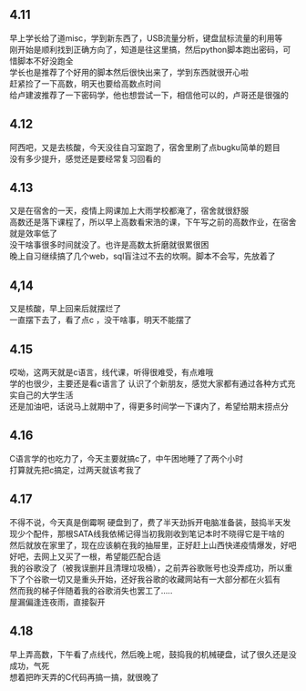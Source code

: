## 4.11
  早上学长给了道misc，学到新东西了，USB流量分析，键盘鼠标流量的利用等    
  刚开始是顺利找到正确方向了，知道是往这里搞，然后python脚本跑出密码，可惜脚本不好没跑全    
  学长也是推荐了个好用的脚本然后很快出来了，学到东西就很开心啦      
  赶紧捡了一下高数，明天也要给高数点时间      
  给卢建波推荐了一下密码学，他也想尝试一下，相信他可以的，卢哥还是很强的     
  
  
## 4.12
阿西吧，又是去核酸，今天没往自习室跑了，宿舍里刷了点bugku简单的题目       
没有多少提升，感觉还是要经常复习回看的  
  
## 4.13
又是在宿舍的一天，疫情上网课加上大雨学校都淹了，宿舍就很舒服   
高数还是落下课程了，所以早上高数看宋浩的课，下午写之前的高数作业，在宿舍就是效率低了   
没干啥事很多时间就没了。也许是高数太折磨就很累很困      
晚上自习继续搞了几个web，sql盲注过不去的坎啊。脚本不会写，先放着了    

## 4,14
又是核酸，早上回来后就摆烂了  
一直摆下去了，看了点c ，没干啥事，明天不能摆了      

## 4.15
哎呦，这两天就是c语言，线代课，听得很难受，有点难哦       
学的也很少，主要还是看c语言了  认识了个新朋友，感觉大家都有通过各种方式充实自己的大学生活   
还是加油吧，话说马上就期中了，得更多时间学一下课内了，希望给期末捞点分    

## 4.16
  C语言学的也吃力了，今天主要就搞c了，中午困地睡了了两个小时        
  打算就先把c搞定，过两天就该考我了    
  
## 4.17
  不得不说，今天真是倒霉啊 
  硬盘到了，费了半天劲拆开电脑准备装，鼓捣半天发现少个配件，那根SATA线我依稀记得当初我刚收到笔记本时不晓得它是干啥的    
  然后就放在家里了，现在应该躺在我的抽屉里，正好赶上山西快递疫情爆发，好吧好吧，去网上又买了一根，希望能匹配合适    
  我的谷歌没了（被我误删并且清理垃圾桶），之前弄谷歌账号也没弄成功，所以重下了个谷歌一切又是重头开始，还好我谷歌的收藏网站有一大部分都在火狐有     
  然而我的梯子伴随着我的谷歌消失也罢工了.....        
  屋漏偏逢连夜雨，直接裂开
  
## 4.18
  早上弄高数，下午看了点线代，然后晚上呢，鼓捣我的机械硬盘，试了很久还是没成功，气死   
  想着把昨天弄的C代码再搞一搞，就很晚了          
  
  
